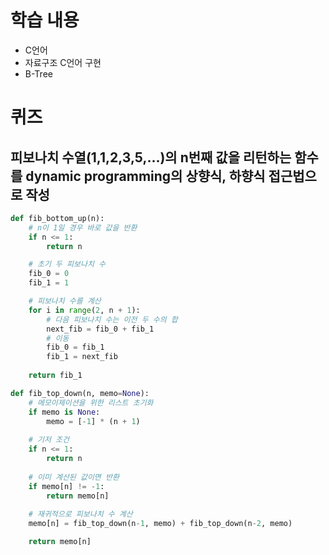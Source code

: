 # 학습 내용
- C언어
- 자료구조 C언어 구현
- B-Tree

# 퀴즈 

## 피보나치 수열(1,1,2,3,5,...)의 n번째 값을 리턴하는 함수를 dynamic programming의 상향식, 하향식 접근법으로 작성

```python
def fib_bottom_up(n):
    # n이 1일 경우 바로 값을 반환
    if n <= 1:
        return n

    # 초기 두 피보나치 수
    fib_0 = 0
    fib_1 = 1

    # 피보나치 수를 계산
    for i in range(2, n + 1):
        # 다음 피보나치 수는 이전 두 수의 합
        next_fib = fib_0 + fib_1
        # 이동
        fib_0 = fib_1
        fib_1 = next_fib
    
    return fib_1
```

```python
def fib_top_down(n, memo=None):
    # 메모이제이션을 위한 리스트 초기화
    if memo is None:
        memo = [-1] * (n + 1)
    
    # 기저 조건
    if n <= 1:
        return n
    
    # 이미 계산된 값이면 반환
    if memo[n] != -1:
        return memo[n]
    
    # 재귀적으로 피보나치 수 계산
    memo[n] = fib_top_down(n-1, memo) + fib_top_down(n-2, memo)

    return memo[n]
```